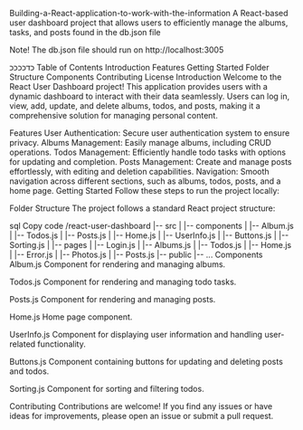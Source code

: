 Building-a-React-application-to-work-with-the-information
A React-based user dashboard project that allows users to efficiently manage the albums, tasks, and posts found in the db.json file

Note! The db.json file should run on http://localhost:3005

כדככככ
Table of Contents
Introduction
Features
Getting Started
Folder Structure
Components
Contributing
License
Introduction
Welcome to the React User Dashboard project! This application provides users with a dynamic dashboard to interact with their data seamlessly. Users can log in, view, add, update, and delete albums, todos, and posts, making it a comprehensive solution for managing personal content.

Features
User Authentication: Secure user authentication system to ensure privacy.
Albums Management: Easily manage albums, including CRUD operations.
Todos Management: Efficiently handle todo tasks with options for updating and completion.
Posts Management: Create and manage posts effortlessly, with editing and deletion capabilities.
Navigation: Smooth navigation across different sections, such as albums, todos, posts, and a home page.
Getting Started
Follow these steps to run the project locally:


Folder Structure
The project follows a standard React project structure:

sql
Copy code
/react-user-dashboard
|-- src
|   |-- components
|       |-- Album.js
|       |-- Todos.js
|       |-- Posts.js
|       |-- Home.js
|       |-- UserInfo.js
|       |-- Buttons.js
|       |-- Sorting.js
|   |-- pages
|       |-- Login.js
|       |-- Albums.js
|       |-- Todos.js
|       |-- Home.js
|       |-- Error.js
|       |-- Photos.js
|       |-- Posts.js
|-- public
|-- ...
Components
Album.js
Component for rendering and managing albums.

Todos.js
Component for rendering and managing todo tasks.

Posts.js
Component for rendering and managing posts.

Home.js
Home page component.

UserInfo.js
Component for displaying user information and handling user-related functionality.

Buttons.js
Component containing buttons for updating and deleting posts and todos.

Sorting.js
Component for sorting and filtering todos.

Contributing
Contributions are welcome! If you find any issues or have ideas for improvements, please open an issue or submit a pull request.

